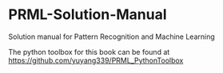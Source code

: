 # PRML-Solution-Manual
Solution manual for Pattern Recognition and Machine Learning

The python toolbox for this book can be found at https://github.com/yuyang339/PRML_PythonToolbox
